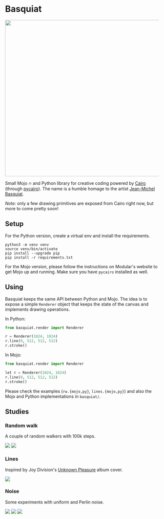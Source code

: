 # Basquiat

<img src="./docs/rw3.jpg" width="512px" />

Small Mojo :fire: and Python library for creative coding powered by
[Cairo](https://www.cairographics.org/) (through [pycairo](https://pycairo.readthedocs.io/en/latest/)).
The name is a humble homage to the artist [Jean-Michel Basquiat](https://en.wikipedia.org/wiki/Jean-Michel_Basquiat).

*Note:* only a few drawing primitives are exposed from Cairo right now, but
more to come pretty soon!

## Setup

For the Python version, create a virtual env and install the requirements.

```
python3 -m venv venv
source venv/bin/activate
pip install --upgrade pip
pip install -r requirements.txt
```

For the Mojo version, please follow the instructions on Modular's website
to get Mojo up and running. Make sure you have `pycairo` installed as well.

## Using

Basquiat keeps the same API between Python and Mojo. The idea is to
expose a simple `Renderer` object that keeps the state of the canvas
and implements drawing operations.

In Python:

```python
from basquiat.render import Renderer

r = Renderer(1024, 1024)
r.line(0, 512, 512, 512)
r.stroke()
```

In Mojo:

```python
from basquiat.render import Renderer

let r = Renderer(1024, 1024)
r.line(0, 512, 512, 512)
r.stroke()
```

Please check the examples (`rw.{mojo,py}`, `lines.{mojo,py}`) and
also the Mojo and Python implementations in `basquiat/`.

## Studies

### Random walk

A couple of random walkers with 100k steps.

![](./docs/rw5.jpg)
![](./docs/rw6.jpg)

### Lines

Inspired by Joy Division's [Unknown Pleasure](https://en.wikipedia.org/wiki/Unknown_Pleasures) album cover.

![](./docs/lines.jpg)

### Noise

Some experiments with uniform and Perlin noise.

![](./docs/perlin.jpg)
![](./docs/perlin2.jpg)
![](./docs/noise.jpg)
